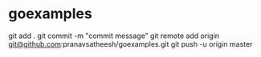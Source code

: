 # goexamples
git add .
git commit -m "commit message"
git remote add origin git@github.com:pranavsatheesh/goexamples.git
git push -u origin master
